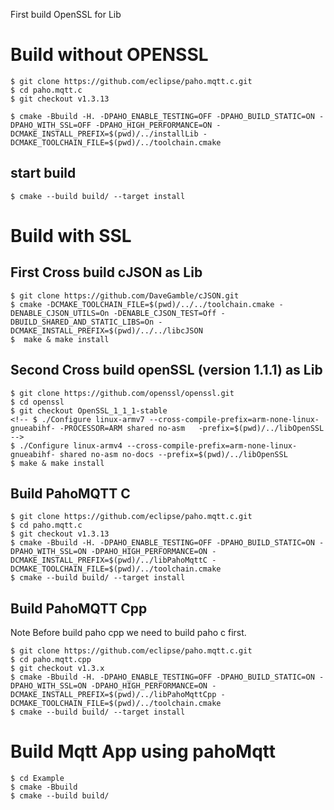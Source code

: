 First build OpenSSL for Lib 

# Build without OPENSSL
    $ git clone https://github.com/eclipse/paho.mqtt.c.git
    $ cd paho.mqtt.c
    $ git checkout v1.3.13

    $ cmake -Bbuild -H. -DPAHO_ENABLE_TESTING=OFF -DPAHO_BUILD_STATIC=ON -DPAHO_WITH_SSL=OFF -DPAHO_HIGH_PERFORMANCE=ON -DCMAKE_INSTALL_PREFIX=$(pwd)/../installLib -DCMAKE_TOOLCHAIN_FILE=$(pwd)/../toolchain.cmake
## start build 
    $ cmake --build build/ --target install


# Build with SSL

## First Cross build cJSON as Lib 
    $ git clone https://github.com/DaveGamble/cJSON.git
    $ cmake -DCMAKE_TOOLCHAIN_FILE=$(pwd)/../../toolchain.cmake -DENABLE_CJSON_UTILS=On -DENABLE_CJSON_TEST=Off -DBUILD_SHARED_AND_STATIC_LIBS=On -DCMAKE_INSTALL_PREFIX=$(pwd)/../../libcJSON
    $  make & make install

## Second Cross build openSSL (version 1.1.1) as Lib 
    $ git clone https://github.com/openssl/openssl.git
    $ cd openssl
    $ git checkout OpenSSL_1_1_1-stable
    <!-- $ ./Configure linux-armv7 --cross-compile-prefix=arm-none-linux-gnueabihf- -PROCESSOR=ARM shared no-asm   -prefix=$(pwd)/../libOpenSSL -->
    $ ./Configure linux-armv4 --cross-compile-prefix=arm-none-linux-gnueabihf- shared no-asm no-docs --prefix=$(pwd)/../libOpenSSL
    $ make & make install

##  Build PahoMQTT C
    
    $ git clone https://github.com/eclipse/paho.mqtt.c.git
    $ cd paho.mqtt.c
    $ git checkout v1.3.13
    $ cmake -Bbuild -H. -DPAHO_ENABLE_TESTING=OFF -DPAHO_BUILD_STATIC=ON -DPAHO_WITH_SSL=ON -DPAHO_HIGH_PERFORMANCE=ON -DCMAKE_INSTALL_PREFIX=$(pwd)/../libPahoMqttC -DCMAKE_TOOLCHAIN_FILE=$(pwd)/../toolchain.cmake
    $ cmake --build build/ --target install

##  Build PahoMQTT Cpp
    
Note Before build paho cpp we need to build paho c first.

    $ git clone https://github.com/eclipse/paho.mqtt.c.git
    $ cd paho.mqtt.cpp
    $ git checkout v1.3.x
    $ cmake -Bbuild -H. -DPAHO_ENABLE_TESTING=OFF -DPAHO_BUILD_STATIC=ON -DPAHO_WITH_SSL=ON -DPAHO_HIGH_PERFORMANCE=ON -DCMAKE_INSTALL_PREFIX=$(pwd)/../libPahoMqttCpp -DCMAKE_TOOLCHAIN_FILE=$(pwd)/../toolchain.cmake
    $ cmake --build build/ --target install


# Build Mqtt App using pahoMqtt
    $ cd Example
    $ cmake -Bbuild
    $ cmake --build build/

